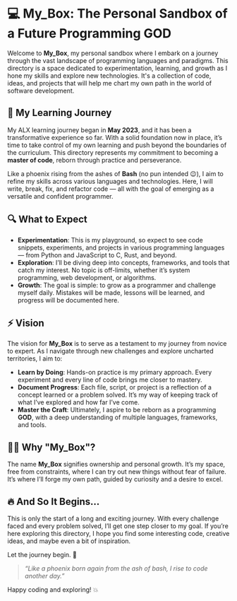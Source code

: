 # 💻 My_Box: The Personal Sandbox of a Future Programming GOD

Welcome to **My_Box**, my personal sandbox where I embark on a journey through the vast landscape of programming languages and paradigms. This directory is a space dedicated to experimentation, learning, and growth as I hone my skills and explore new technologies. It's a collection of code, ideas, and projects that will help me chart my own path in the world of software development.

## 🌱 My Learning Journey
My ALX learning journey began in **May 2023**, and it has been a transformative experience so far. With a solid foundation now in place, it’s time to take control of my own learning and push beyond the boundaries of the curriculum. This directory represents my commitment to becoming a **master of code**, reborn through practice and perseverance.

Like a phoenix rising from the ashes of **Bash** (no pun intended 😉), I aim to refine my skills across various languages and technologies. Here, I will write, break, fix, and refactor code — all with the goal of emerging as a versatile and confident programmer.

## 🔍 What to Expect
- **Experimentation**: This is my playground, so expect to see code snippets, experiments, and projects in various programming languages — from Python and JavaScript to C, Rust, and beyond.
- **Exploration**: I’ll be diving deep into concepts, frameworks, and tools that catch my interest. No topic is off-limits, whether it’s system programming, web development, or algorithms.
- **Growth**: The goal is simple: to grow as a programmer and challenge myself daily. Mistakes will be made, lessons will be learned, and progress will be documented here.

## ⚡ Vision
The vision for **My_Box** is to serve as a testament to my journey from novice to expert. As I navigate through new challenges and explore uncharted territories, I aim to:
- **Learn by Doing**: Hands-on practice is my primary approach. Every experiment and every line of code brings me closer to mastery.
- **Document Progress**: Each file, script, or project is a reflection of a concept learned or a problem solved. It’s my way of keeping track of what I’ve explored and how far I’ve come.
- **Master the Craft**: Ultimately, I aspire to be reborn as a programming **GOD**, with a deep understanding of multiple languages, frameworks, and tools.

## 🧑‍💻 Why "My_Box"?
The name **My_Box** signifies ownership and personal growth. It’s my space, free from constraints, where I can try out new things without fear of failure. It’s where I’ll forge my own path, guided by curiosity and a desire to excel.

## 🔥 And So It Begins...
This is only the start of a long and exciting journey. With every challenge faced and every problem solved, I’ll get one step closer to my goal. If you’re here exploring this directory, I hope you find some interesting code, creative ideas, and maybe even a bit of inspiration.

Let the journey begin. 🚀

> *“Like a phoenix born again from the ash of bash, I rise to code another day.”*

Happy coding and exploring! 💥

